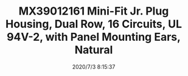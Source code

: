 ﻿---
layout: post 
title: MX39012161 Mini-Fit Jr. Plug Housing, Dual Row, 16 Circuits, UL 94V-2, with Panel Mounting Ears, Natural
tags: 5557
categories: housing-terminal
overview: Mini-Fit Jr. Plug Housing, Dual Row, 16 Circuits, UL 94V-2, with Panel Mounting Ears, Natural
series: 5557
part_number: 39012161
thumb_img: static/202007/421-thumb-20200703161613.jpg
image: static/202007/421-20200703161613.jpg
date: 2020/7/3 8:15:37
---



